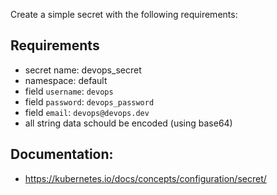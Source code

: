 Create a simple secret with the following requirements:

## Requirements
- secret name: devops_secret
- namespace: default
- field `username`: `devops`
- field `password`: `devops_password`
- field `email`: `devops@devops.dev`
- all string data schould be encoded (using base64)


## Documentation:
- https://kubernetes.io/docs/concepts/configuration/secret/
